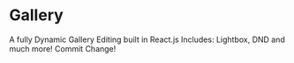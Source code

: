 # Gallery
A fully Dynamic Gallery Editing built in React.js
Includes: Lightbox, DND and much more!
Commit Change!